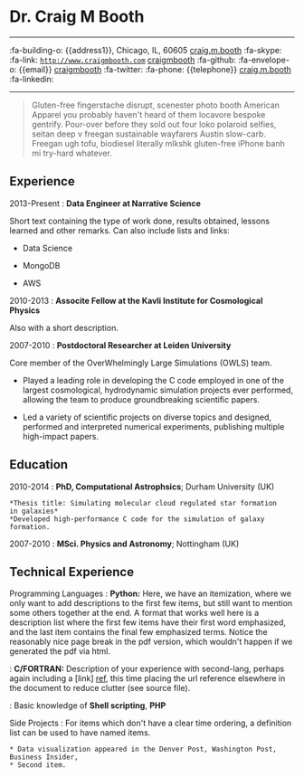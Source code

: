 Dr. Craig M Booth
=============

--------------------------------------------------         ---------------------------------------
:fa-building-o: {{address1}}, Chicago, IL, 60605           [craig.m.booth][skype] :fa-skype:
:fa-link: [``http://www.craigmbooth.com``][cmb]            [craigmbooth][github] :fa-github:
:fa-envelope-o: {{email}}                                  [craigmbooth][twitter] :fa-twitter:
:fa-phone: {{telephone}}                                   [craig.m.booth][linkedin] :fa-linkedin:
-------------------------------------------------         ---------------------------------------

> Gluten-free fingerstache disrupt, scenester photo booth American Apparel you probably haven't heard of them locavore bespoke gentrify. Pour-over before they sold out four loko polaroid selfies, seitan deep v freegan sustainable wayfarers Austin slow-carb. Freegan ugh tofu, biodiesel literally mlkshk gluten-free iPhone banh mi try-hard whatever.

Experience
----------

2013-Present
:    **Data Engineer at Narrative Science**

Short text containing the type of work done, results obtained,
lessons learned and other remarks. Can also include lists and
links:

* Data Science

* MongoDB

* AWS

2010-2013
:    **Associte Fellow at the Kavli Institute for Cosmological Physics**

Also with a short description.

2007-2010
:   **Postdoctoral Researcher at Leiden University**

Core member of the OverWhelmingly Large Simulations (OWLS) team.

* Played a leading role in developing the C code employed in one of the largest cosmological, hydrodynamic simulation projects ever performed, allowing the team to produce groundbreaking scientific papers.

* Led a variety of scientific projects on diverse topics and designed, performed and interpreted numerical experiments, publishing multiple high-impact papers.

Education
---------

2010-2014
:   **PhD, Computational Astrophsics**; Durham University (UK)

    *Thesis title: Simulating molecular cloud regulated star formation
    in galaxies*
    *Developed high-performance C code for the simulation of galaxy formation.


2007-2010
:   **MSci. Physics and Astronomy**; Nottingham (UK)


Technical Experience
--------------------

Programming Languages
:   **Python:** Here, we have an itemization, where we only want
    to add descriptions to the first few items, but still want to
    mention some others together at the end. A format that works well
    here is a description list where the first few items have their
    first word emphasized, and the last item contains the final few
    emphasized terms. Notice the reasonably nice page break in the pdf
    version, which wouldn't happen if we generated the pdf via html.

:   **C/FORTRAN:** Description of your experience with second-lang,
    perhaps again including a [link] [ref], this time placing the url
    reference elsewhere in the document to reduce clutter (see source
    file).

:   Basic knowledge of **Shell scripting**, **PHP**

Side Projects
:   For items which don't have a clear time ordering, a definition
    list can be used to have named items.

    * Data visualization appeared in the Denver Post, Washington Post, Business Insider,
    * Second item.

[ref]: https://github.com/githubuser/superlongprojectname
[twitter]: http://www.twitter.com/craigmbooth
[skype]: skype://craig.m.booth
[github]: http://www.github.com/craigmbooth
[linkedin]: http://www.linkedin.com/pub/craig-booth/20/5b5/a62/
[cmb]: http://www.craigmbooth.com
